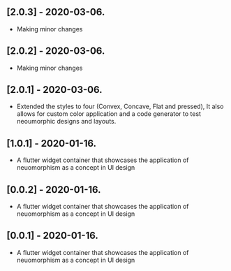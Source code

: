 ## [2.0.3] - 2020-03-06.

* Making minor changes

## [2.0.2] - 2020-03-06.

* Making minor changes

## [2.0.1] - 2020-03-06.

* Extended the styles to four (Convex, Concave, Flat and pressed), It also allows for custom color application and a code generator to test neoumorphic designs and layouts. 

## [1.0.1] - 2020-01-16.

* A flutter widget container that showcases the application of neuomorphism as a concept in UI design

## [0.0.2] - 2020-01-16.

* A flutter widget container that showcases the application of neuomorphism as a concept in UI design

## [0.0.1] - 2020-01-16.

* A flutter widget container that showcases the application of neuomorphism as a concept in UI design
